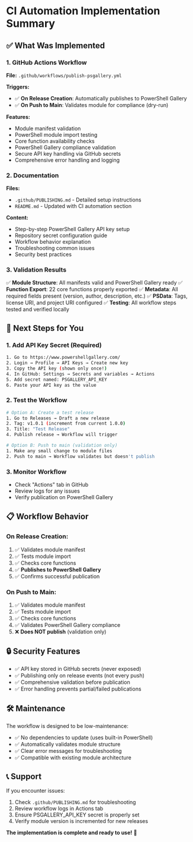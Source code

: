 # CI Automation Implementation Summary

## ✅ What Was Implemented

### 1. GitHub Actions Workflow
**File:** `.github/workflows/publish-psgallery.yml`

**Triggers:**
- ✅ **On Release Creation**: Automatically publishes to PowerShell Gallery
- ✅ **On Push to Main**: Validates module for compliance (dry-run)

**Features:**
- Module manifest validation
- PowerShell module import testing  
- Core function availability checks
- PowerShell Gallery compliance validation
- Secure API key handling via GitHub secrets
- Comprehensive error handling and logging

### 2. Documentation
**Files:** 
- `.github/PUBLISHING.md` - Detailed setup instructions
- `README.md` - Updated with CI automation section

**Content:**
- Step-by-step PowerShell Gallery API key setup
- Repository secret configuration guide
- Workflow behavior explanation
- Troubleshooting common issues
- Security best practices

### 3. Validation Results
✅ **Module Structure**: All manifests valid and PowerShell Gallery ready
✅ **Function Export**: 22 core functions properly exported
✅ **Metadata**: All required fields present (version, author, description, etc.)
✅ **PSData**: Tags, license URI, and project URI configured
✅ **Testing**: All workflow steps tested and verified locally

## 🚀 Next Steps for You

### 1. Add API Key Secret (Required)
```bash
1. Go to https://www.powershellgallery.com/
2. Login → Profile → API Keys → Create new key
3. Copy the API key (shown only once!)
4. In GitHub: Settings → Secrets and variables → Actions
5. Add secret named: PSGALLERY_API_KEY
6. Paste your API key as the value
```

### 2. Test the Workflow
```bash
# Option A: Create a test release
1. Go to Releases → Draft a new release
2. Tag: v1.0.1 (increment from current 1.0.0)
3. Title: "Test Release"
4. Publish release → Workflow will trigger

# Option B: Push to main (validation only)
1. Make any small change to module files
2. Push to main → Workflow validates but doesn't publish
```

### 3. Monitor Workflow
- Check "Actions" tab in GitHub
- Review logs for any issues
- Verify publication on PowerShell Gallery

## 📋 Workflow Behavior

### On Release Creation:
1. ✅ Validates module manifest
2. ✅ Tests module import
3. ✅ Checks core functions
4. ✅ **Publishes to PowerShell Gallery**
5. ✅ Confirms successful publication

### On Push to Main:
1. ✅ Validates module manifest  
2. ✅ Tests module import
3. ✅ Checks core functions
4. ✅ Validates PowerShell Gallery compliance
5. ❌ **Does NOT publish** (validation only)

## 🔒 Security Features

- ✅ API key stored in GitHub secrets (never exposed)
- ✅ Publishing only on release events (not every push)
- ✅ Comprehensive validation before publication
- ✅ Error handling prevents partial/failed publications

## 🛠️ Maintenance

The workflow is designed to be low-maintenance:
- ✅ No dependencies to update (uses built-in PowerShell)
- ✅ Automatically validates module structure
- ✅ Clear error messages for troubleshooting
- ✅ Compatible with existing module architecture

## 📞 Support

If you encounter issues:
1. Check `.github/PUBLISHING.md` for troubleshooting
2. Review workflow logs in Actions tab
3. Ensure PSGALLERY_API_KEY secret is properly set
4. Verify module version is incremented for new releases

**The implementation is complete and ready to use!** 🎉